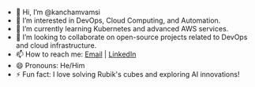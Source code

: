- 👋 Hi, I’m @kanchamvamsi  
- 👀 I’m interested in DevOps, Cloud Computing, and Automation.  
- 🌱 I’m currently learning Kubernetes and advanced AWS services.  
- 💞️ I’m looking to collaborate on open-source projects related to DevOps and cloud infrastructure.  
- 📫 How to reach me: [Email](mailto:your-kvamsi5342@gmail.com) | [LinkedIn](https://www.linkedin.com/in/kanchamvamsi)  
- 😄 Pronouns: He/Him  
- ⚡ Fun fact: I love solving Rubik's cubes and exploring AI innovations!

<!---
kanchamvamsi/kanchamvamsi is a ✨ special ✨ repository because its `README.md` (this file) appears on your GitHub profile.
You can click the Preview link to take a look at your changes.
--->

